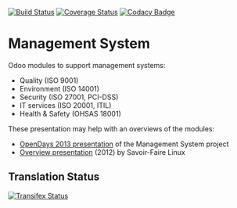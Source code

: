 [![Build Status](https://travis-ci.org/OCA/management-system.svg?branch=8.0)](https://travis-ci.org/OCA/management-system)
[![Coverage Status](https://coveralls.io/repos/OCA/management-system/badge.svg?branch=8.0)](https://coveralls.io/r/OCA/management-system?branch=8.0)
[![Codacy Badge](https://www.codacy.com/project/badge/88b8a3c69bda435581ea4b4f7850d7c2)](https://www.codacy.com/app/OCA/management-system)

# Management System

Odoo modules to support management systems:

* Quality (ISO 9001)
* Environment (ISO 14001)
* Security (ISO 27001, PCI-DSS)
* IT services (ISO 20001, ITIL)
* Health & Safety (OHSAS 18001)

These presentation may help with an overviews of the modules:

* [OpenDays 2013 presentation](http://www.slideshare.net/max3903/iso-anmanagement-systemswithopenerpena) of the Management System project
* [Overview presentation](http://www.slideshare.net/max3903/openerp-management-system-modules) (2012) by Savoir-Faire Linux

Translation Status
------------------
[![Transifex Status](https://www.transifex.com/projects/p/OCA-management-system-8-0/chart/image_png)](https://www.transifex.com/projects/p/OCA-management-system-8-0)
